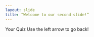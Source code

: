 ```yaml
---
layout: slide
title: “Welcome to our second slide!”
---
```

Your Quiz
Use the left arrow to go back!
